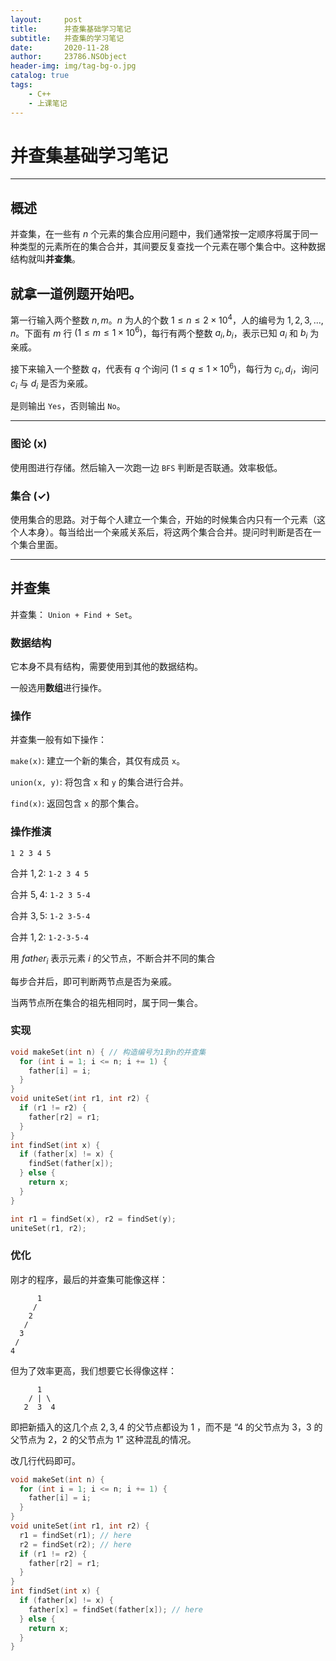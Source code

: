 ```yaml
---
layout:     post
title:      并查集基础学习笔记
subtitle:   并查集的学习笔记
date:       2020-11-28
author:     23786.NSObject
header-img: img/tag-bg-o.jpg
catalog: true
tags:
    - C++
    - 上课笔记
---
```

# 并查集基础学习笔记

----

## 概述

并查集，在一些有 $n$ 个元素的集合应用问题中，我们通常按一定顺序将属于同一种类型的元素所在的集合合并，其间要反复查找一个元素在哪个集合中。这种数据结构就叫**并查集**。

## 就拿一道例题开始吧。

第一行输入两个整数 $n, m$。$n$ 为人的个数 $1 \leq n \leq 2\times10^4$，人的编号为 $1, 2, 3, ..., n$。下面有 $m$ 行 $(1 \leq m \leq 1 \times 10^6)$，每行有两个整数 $a_i, b_i$，表示已知 $a_i$ 和 $b_i$ 为亲戚。

接下来输入一个整数 $q$，代表有 $q$ 个询问 $(1 \leq q \leq 1 \times 10^6)$，每行为 $c_i, d_i$，询问 $c_i$ 与 $d_i$ 是否为亲戚。

是则输出 `Yes`，否则输出 `No`。

----

### 图论 (x)

使用图进行存储。然后输入一次跑一边 `BFS` 判断是否联通。效率极低。

### 集合 (✓)

使用集合的思路。对于每个人建立一个集合，开始的时候集合内只有一个元素（这个人本身）。每当给出一个亲戚关系后，将这两个集合合并。提问时判断是否在一个集合里面。

----

## 并查集

并查集： `Union + Find + Set`。

### 数据结构

它本身不具有结构，需要使用到其他的数据结构。

一般选用**数组**进行操作。

### 操作

并查集一般有如下操作：

`make(x)`: 建立一个新的集合，其仅有成员 `x`。

`union(x, y)`: 将包含 `x` 和 `y` 的集合进行合并。

`find(x)`: 返回包含 `x` 的那个集合。

### 操作推演

`1 2 3 4 5`

合并 $1, 2$: `1-2 3 4 5`

合并 $5, 4$: `1-2 3 5-4`

合并 $3, 5$: `1-2 3-5-4`

合并 $1, 2$: `1-2-3-5-4`

用 $father_i$ 表示元素 $i$ 的父节点，不断合并不同的集合

每步合并后，即可判断两节点是否为亲戚。

当两节点所在集合的祖先相同时，属于同一集合。

### 实现

```cpp
void makeSet(int n) { // 构造编号为1到n的并查集
  for (int i = 1; i <= n; i += 1) {
    father[i] = i;
  }
}
void uniteSet(int r1, int r2) {
  if (r1 != r2) {
  	father[r2] = r1;
  }
}
int findSet(int x) {
  if (father[x] != x) {
    findSet(father[x]);
  } else {
    return x;
  }
}
```

```cpp
int r1 = findSet(x), r2 = findSet(y);
uniteSet(r1, r2);
```

### 优化

刚才的程序，最后的并查集可能像这样：

```plain
      1
     /
    2
   /
  3
 /
4
```

但为了效率更高，我们想要它长得像这样：

```plain
      1
    / | \
   2  3  4
```

即把新插入的这几个点 $2, 3, 4$ 的父节点都设为 $1$ ，而不是 “$4$ 的父节点为 $3$，$3$ 的父节点为 $2$，$2$ 的父节点为 $1$” 这种混乱的情况。

改几行代码即可。

```cpp
void makeSet(int n) {
  for (int i = 1; i <= n; i += 1) {
    father[i] = i;
  }
}
void uniteSet(int r1, int r2) {
  r1 = findSet(r1); // here
  r2 = findSet(r2); // here
  if (r1 != r2) {
  	father[r2] = r1;
  }
}
int findSet(int x) {
  if (father[x] != x) {
    father[x] = findSet(father[x]); // here
  } else {
    return x;
  }
}
```

